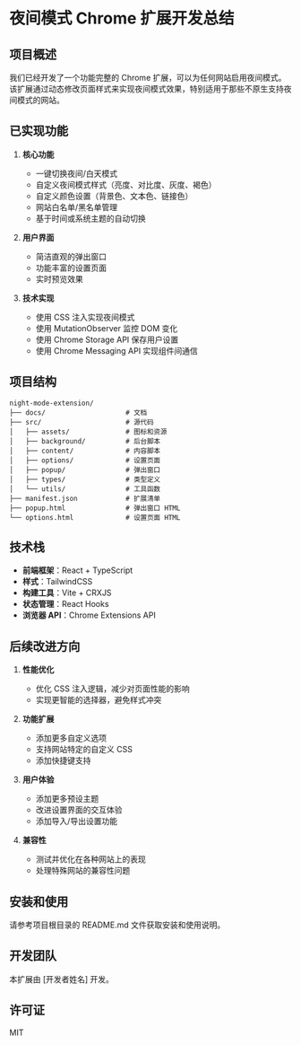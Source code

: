 # 夜间模式 Chrome 扩展开发总结

## 项目概述

我们已经开发了一个功能完整的 Chrome 扩展，可以为任何网站启用夜间模式。该扩展通过动态修改页面样式来实现夜间模式效果，特别适用于那些不原生支持夜间模式的网站。

## 已实现功能

1. **核心功能**
   - 一键切换夜间/白天模式
   - 自定义夜间模式样式（亮度、对比度、灰度、褐色）
   - 自定义颜色设置（背景色、文本色、链接色）
   - 网站白名单/黑名单管理
   - 基于时间或系统主题的自动切换

2. **用户界面**
   - 简洁直观的弹出窗口
   - 功能丰富的设置页面
   - 实时预览效果

3. **技术实现**
   - 使用 CSS 注入实现夜间模式
   - 使用 MutationObserver 监控 DOM 变化
   - 使用 Chrome Storage API 保存用户设置
   - 使用 Chrome Messaging API 实现组件间通信

## 项目结构

```
night-mode-extension/
├── docs/                    # 文档
├── src/                     # 源代码
│   ├── assets/              # 图标和资源
│   ├── background/          # 后台脚本
│   ├── content/             # 内容脚本
│   ├── options/             # 设置页面
│   ├── popup/               # 弹出窗口
│   ├── types/               # 类型定义
│   └── utils/               # 工具函数
├── manifest.json            # 扩展清单
├── popup.html               # 弹出窗口 HTML
└── options.html             # 设置页面 HTML
```

## 技术栈

- **前端框架**：React + TypeScript
- **样式**：TailwindCSS
- **构建工具**：Vite + CRXJS
- **状态管理**：React Hooks
- **浏览器 API**：Chrome Extensions API

## 后续改进方向

1. **性能优化**
   - 优化 CSS 注入逻辑，减少对页面性能的影响
   - 实现更智能的选择器，避免样式冲突

2. **功能扩展**
   - 添加更多自定义选项
   - 支持网站特定的自定义 CSS
   - 添加快捷键支持

3. **用户体验**
   - 添加更多预设主题
   - 改进设置界面的交互体验
   - 添加导入/导出设置功能

4. **兼容性**
   - 测试并优化在各种网站上的表现
   - 处理特殊网站的兼容性问题

## 安装和使用

请参考项目根目录的 README.md 文件获取安装和使用说明。

## 开发团队

本扩展由 [开发者姓名] 开发。

## 许可证

MIT 